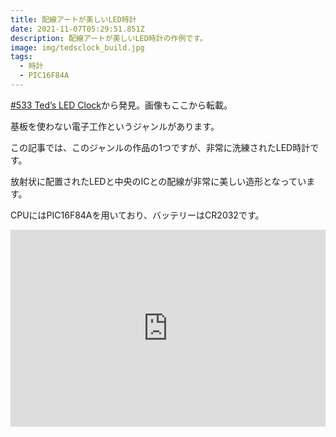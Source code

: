 ```yaml
---
title: 配線アートが美しいLED時計
date: 2021-11-07T05:29:51.851Z
description: 配線アートが美しいLED時計の作例です。
image: img/tedsclock_build.jpg
tags:
  - 時計
  - PIC16F84A
---
```

[#533 Ted’s LED Clock](https://leap.tardate.com/pic/tedsclock/)から発見。画像もここから転載。

基板を使わない電子工作というジャンルがあります。

この記事では、このジャンルの作品の1つですが、非常に洗練されたLED時計です。

放射状に配置されたLEDと中央のICとの配線が非常に美しい造形となっています。

CPUにはPIC16F84Aを用いており、バッテリーはCR2032です。

<iframe width="100%" height="315" src="https://www.youtube.com/embed/oq4bqvXI8DM" title="YouTube video player" frameborder="0" allow="accelerometer; autoplay; clipboard-write; encrypted-media; gyroscope; picture-in-picture" allowfullscreen></iframe>